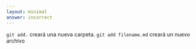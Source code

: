 ```yaml
---
layout: minimal
answer: incorrect
---
```


<!-- `git add .` will create a new folder. `git add filename.md` will create a new file -->
`git add.` creará una nueva carpeta. `git add filename.md` creará un nuevo archivo